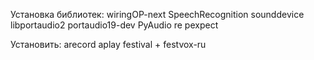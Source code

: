 Установка библиотек:
wiringOP-next
SpeechRecognition
sounddevice
libportaudio2
portaudio19-dev
PyAudio
re
pexpect

Установить:
arecord
aplay
festival + festvox-ru
